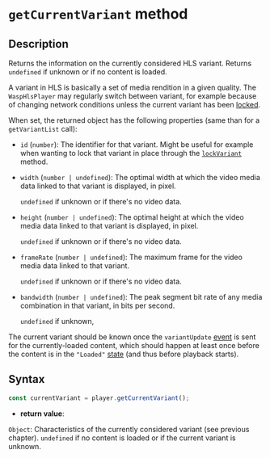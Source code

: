 # `getCurrentVariant` method

## Description

Returns the information on the currently considered HLS variant.
Returns `undefined` if unknown or if no content is loaded.

A variant in HLS is basically a set of media rendition in a given quality. The
`WaspHlsPlayer` may regularly switch between variant, for example because of
changing network conditions unless the current variant has been [locked](./lockVariant.md).

When set, the returned object has the following properties (same than for a
`getVariantList` call):

- `id` (`number`): The identifier for that variant. Might be useful for
  example when wanting to lock that variant in place through the
  [`lockVariant`](./Variant_Selection/lockVariant.md) method.

- `width` (`number | undefined`): The optimal width at which the video media
  data linked to that variant is displayed, in pixel.

  `undefined` if unknown or if there's no video data.

- `height` (`number | undefined`): The optimal height at which the video media
  data linked to that variant is displayed, in pixel.

  `undefined` if unknown or if there's no video data.

- `frameRate` (`number | undefined`): The maximum frame for the video media data
  linked to that variant.

  `undefined` if unknown or if there's no video data.

- `bandwidth` (`number | undefined`): The peak segment bit rate of any media
  combination in that variant, in bits per second.

  `undefined` if unknown,

The current variant should be known once the `variantUpdate`
[event](../Player_Events.md) is sent for the currently-loaded content, which
should happen at least once before the content is in the `"Loaded"`
[state](../Basic_Methods/getPlayerState.md) (and thus before playback starts).

## Syntax

```js
const currentVariant = player.getCurrentVariant();
```

- **return value**:

`Object`: Characteristics of the currently considered variant (see previous
chapter). `undefined` if no content is loaded or if the current variant is
unknown.
